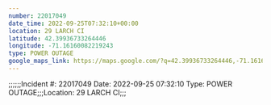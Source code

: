 ```yaml
---
number: 22017049
date_time: 2022-09-25T07:32:10+00:00
location: 29 LARCH CI
latitude: 42.39936733264446
longitude: -71.16160082219243
type: POWER OUTAGE
google_maps_link: https://maps.google.com/?q=42.39936733264446,-71.16160082219243
---
```


;;;;;;Incident #: 22017049  Date: 2022-09-25 07:32:10   Type: POWER OUTAGE;;;Location: 29 LARCH CI;;;
